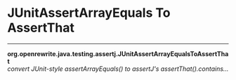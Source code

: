# JUnitAssertArrayEquals To AssertThat

---
**org.openrewrite.java.testing.assertj.JUnitAssertArrayEqualsToAssertThat**  
*convert JUnit-style assertArrayEquals() to assertJ's assertThat().contains...*
